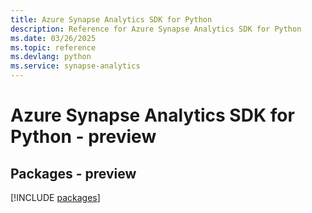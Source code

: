 ```yaml
---
title: Azure Synapse Analytics SDK for Python
description: Reference for Azure Synapse Analytics SDK for Python
ms.date: 03/26/2025
ms.topic: reference
ms.devlang: python
ms.service: synapse-analytics
---
```

# Azure Synapse Analytics SDK for Python - preview
## Packages - preview
[!INCLUDE [packages](synapse-analytics-index.md)]